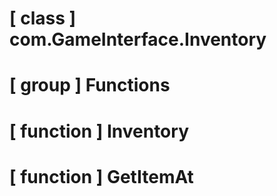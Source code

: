 # [ class ] com.GameInterface.Inventory

# [ group ] Functions

# [ function ] Inventory

# [ function ] GetItemAt

